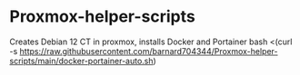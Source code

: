 # Proxmox-helper-scripts

Creates Debian 12 CT in proxmox, installs Docker and Portainer 
bash <(curl -s https://raw.githubusercontent.com/barnard704344/Proxmox-helper-scripts/main/docker-portainer-auto.sh)
